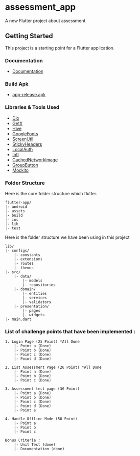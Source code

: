 # assessment_app

A new Flutter project about assessment.

## Getting Started

This project is a starting point for a Flutter application.

### Documentation
* [Documentation](https://docs.google.com/document/d/19PZn1P9JBcM7ptRfS9yo5tUbZhyFDAite_pN9PPCedI/edit?usp=sharing)

### Build Apk
* [app-release.apk]()

### Libraries & Tools Used

* [Dio](https://github.com/flutterchina/dio)
* [GetX](https://pub.dev/packages/get) 
* [Hive](https://pub.dev/packages/hive)
* [GoogleFonts](https://pub.dev/packages/google_fonts)
* [ScreenUtil](https://pub.dev/packages/flutter_screenutil)
* [StickyHeaders](https://pub.dev/packages/sticky_headers)
* [LocalAuth](https://pub.dev/packages/local_auth)
* [Intl](https://pub.dev/packages/intl)
* [CachedNetworkImage](https://pub.dev/packages/cached_network_image)
* [GroupButton](https://pub.dev/packages/group_button)
* [Mockito](https://pub.dev/packages/mockito)

### Folder Structure
Here is the core folder structure which flutter.

```
flutter-app/
|- android
|- assets
|- build
|- ios
|- lib
|- test
```

Here is the folder structure we have been using in this project

```
lib/
|- configs/
    |- constants
    |- extensions
    |- routes
    |- themes
|- src/
    |- data/
        |- models
        |- repositories
    |- domain/
        |- entities
        |- services
        |- validators
    |- presentation/
        |- pages
        |- widgets
|- main.dart
```

### List of challenge points that have been implemented :

```
1. Login Page (25 Point) *All Done
    |- Point a (Done)
    |- Point b (Done)
    |- Point c (Done)
    |- Point d (Done)
    
2. List Assessment Page (20 Point) *All Done
    |- Point a (Done)
    |- Point b (Done)
    |- Point c (Done)
    
3. Assessment test page (30 Point)  
    |- Point a (Done)
    |- Point b (Done)
    |- Point c (Done)
    |- Point d (Done)
    |- Point e
    
4. Handle Offline Mode (50 Point)
    |- Point a 
    |- Point b 
    |- Point c 
    
Bonus Criteria :
    |- Unit Test (done)
    |- Documentation (done)
```